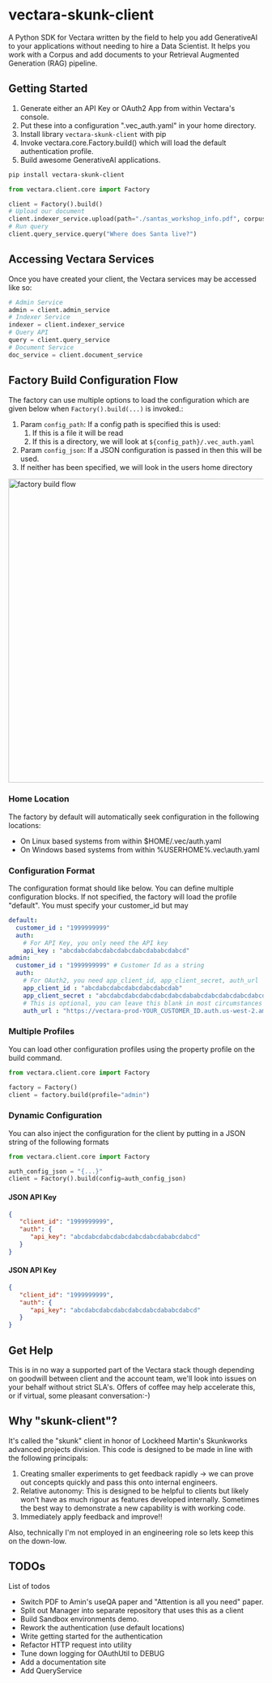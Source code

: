 # vectara-skunk-client
A Python SDK for Vectara written by the field to help you add GenerativeAI to your applications
without needing to hire a Data Scientist. It helps you work with a Corpus and add documents
to your Retrieval Augmented Generation (RAG) pipeline.

## Getting Started

1. Generate either an API Key or OAuth2 App from within Vectara's console.
2. Put these into a configuration ".vec_auth.yaml" in your home directory.
3. Install library `vectara-skunk-client` with pip
4. Invoke vectara.core.Factory.build() which will load the default authentication profile.
5. Build awesome GenerativeAI applications.

```bash
pip install vectara-skunk-client
```

```python
from vectara.client.core import Factory

client = Factory().build()
# Upload our document
client.indexer_service.upload(path="./santas_workshop_info.pdf", corpus_id=1)
# Run query
client.query_service.query("Where does Santa live?")

```

## Accessing Vectara Services
Once you have created your client, the Vectara services may be accessed like so:
```python
# Admin Service
admin = client.admin_service
# Indexer Service
indexer = client.indexer_service
# Query API
query = client.query_service
# Document Service
doc_service = client.document_service

```
## Factory Build Configuration Flow

The factory can use multiple options to load the configuration which are given below 
when `Factory().build(...)` is invoked.:

1. Param `config_path`: If a config path is specified this is used:
   1. If this is a file it will be read
   2. If this is a directory, we will look at `${config_path}/.vec_auth.yaml`
2. Param `config_json`: If a JSON configuration is passed in then this will be used.
3. If neither has been specified, we will look in the users home directory

<img src="./resources/images/factory-build-flow.png" alt="factory build flow" style="width:600px;"/>

### Home Location
The factory by default will automatically seek configuration in the following locations:
* On Linux based systems from within $HOME/.vec/auth.yaml
* On Windows based systems from within %USERHOME%\.vec\auth.yaml

### Configuration Format
The configuration format should like below. You can define multiple configuration blocks. If not specified,
the factory will load the profile "default". You must specify your customer_id but may 

```yaml
default:
  customer_id : "1999999999"
  auth:
    # For API Key, you only need the API key
    api_key : "abcdabcdabcdabcdabcdabcdababcdabcd"
admin:
  customer_id : "1999999999" # Customer Id as a string
  auth:
    # For OAuth2, you need app_client_id, app_client_secret, auth_url
    app_client_id : "abcdabcdabcdabcdabcdabcdab"
    app_client_secret : "abcdabcdabcdabcdabcdabcdababcdabcdabcdabcdabcdabcdab"
    # This is optional, you can leave this blank in most circumstances
    auth_url : "https://vectara-prod-YOUR_CUSTOMER_ID.auth.us-west-2.amazoncognito.com/oauth2/token"
```

### Multiple Profiles
You can load other configuration profiles using the property profile on the build command.

```python
from vectara.client.core import Factory

factory = Factory()
client = factory.build(profile="admin")

```

### Dynamic Configuration
You can also inject the configuration for the client by putting in a JSON string of the following formats

```python
from vectara.client.core import Factory

auth_config_json = "{...}"
client = Factory().build(config=auth_config_json)
```

#### JSON API Key
```json
{
   "client_id": "1999999999",
   "auth": {
      "api_key": "abcdabcdabcdabcdabcdabcdababcdabcd"
   }
}
```
#### JSON API Key
```json
{
   "client_id": "1999999999",
   "auth": {
      "api_key": "abcdabcdabcdabcdabcdabcdababcdabcd"
   }
}
```


## Get Help
This is in no way a supported part of the Vectara stack though
depending on goodwill between client and the account team, we'll look into issues on your behalf
without strict SLA's. Offers of coffee may help accelerate this, or if virtual, some pleasant
conversation:-)

## Why "skunk-client"?
It's called the "skunk" client in honor of Lockheed Martin's Skunkworks advanced projects division.
This code is designed to be made in line with the following principals:

1. Creating smaller experiments to get feedback rapidly -> we can prove out concepts quickly and
   pass this onto internal engineers.
2. Relative autonomy: This is designed to be helpful to clients but likely won't have as much rigour
   as features developed internally. Sometimes the best way to demonstrate a new capability is with
   working code.
3. Immediately apply feedback and improve!!

Also, technically I'm not employed in an engineering role so lets keep this on the down-low.

## TODOs
List of todos
* Switch PDF to Amin's useQA paper and "Attention is all you need" paper.
* Split out Manager into separate repository that uses this as a client
* Build Sandbox environments demo.
* Rework the authentication (use default locations)
* Write getting started for the authentication
* Refactor HTTP request into utility
* Tune down logging for OAuthUtil to DEBUG
* Add a documentation site
* Add QueryService

